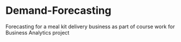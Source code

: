# Demand-Forecasting
Forecasting for a meal kit delivery business as part of course work for Business Analytics project
